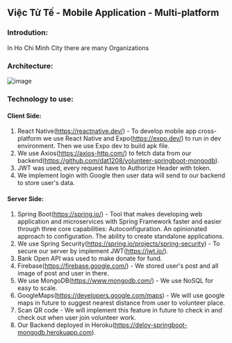 ## Việc Tử Tế - Mobile Application - Multi-platform
### Introdution:
In Ho Chi Minh City there are many Organizations
### Architecture:
![image](https://user-images.githubusercontent.com/76431966/216554058-99bcf797-5505-4269-9c89-f2dafa8c2834.png)
### Technology to use:
#### Client Side:
1. React Native(https://reactnative.dev/) - To develop mobile app cross-platform we use React Native and 
Expo(https://expo.dev/) to run in dev environment. Then we use Expo dev to build apk file.
2. We use Axios(https://axios-http.com/) to fetch data from our 
backend(https://github.com/dat1208/volunteer-springboot-mongodb).
3. JWT was used, every request have to Authorize Header with token.
4. We implement login with Google then user data will send to 
our backend to store user's data.
#### Server Side:
1. Spring Boot(https://spring.io/) -  Tool that makes developing web application and microservices with Spring Framework faster and easier through three core capabilities: Autoconfiguration. An opinionated approach to configuration. The ability to create standalone applications.
2. We use Spring Security(https://spring.io/projects/spring-security) - To secure our server by implement JWT(https://jwt.io/).
3. Bank Open API was used to make donate for fund.
4. Firebase(https://firebase.google.com/) - We stored user's post and all image of post and user in there.
5. We use MongoDB(https://www.mongodb.com/) - We use NoSQL for easy to scale.
6. GoogleMaps(https://developers.google.com/maps) - We  will use google maps in future to suggest nearest distance from user to volunteer place.
7. Scan QR code - We will implement this feature in future to check in and check out when user join volunteer work. 
8. Our Backend deployed in Heroku(https://deloy-springboot-mongodb.herokuapp.com).
